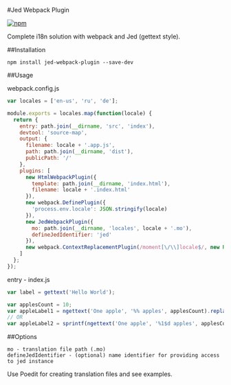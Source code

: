 #Jed Webpack Plugin

[![npm](https://img.shields.io/npm/v/jed-webpack-plugin.svg?maxAge=2592000)](https://www.npmjs.org/package/jed-webpack-plugin)

Complete i18n solution with webpack and Jed (gettext style).

##Installation
```
npm install jed-webpack-plugin --save-dev
```

##Usage

webpack.config.js
```js
var locales = ['en-us', 'ru', 'de'];

module.exports = locales.map(function(locale) {
  return {
    entry: path.join(__dirname, 'src', 'index'),
    devtool: 'source-map',
    output: {
      filename: locale + '.app.js',
      path: path.join(__dirname, 'dist'),
      publicPath: '/'
    },
    plugins: [
      new HtmlWebpackPlugin({
        template: path.join(__dirname, 'index.html'),
        filename: locale + '.index.html'
      }),
      new webpack.DefinePlugin({
        'process.env.locale': JSON.stringify(locale)
      }),
      new JedWebpackPlugin({
        mo: path.join(__dirname, 'locales', locale + '.mo'),
        defineJedIdentifier: 'jed'
      }),
      new webpack.ContextReplacementPlugin(/moment[\/\\]locale$/, new RegExp(locale))
    ]
  };
});
```

entry - index.js
```js
var label = gettext('Hello World');

var applesCount = 10;
var appleLabel1 = ngettext('One apple', '%% apples', applesCount).replace(/%%/, applesCount);
// OR
var appleLabel2 = sprintf(ngettext('One apple', '%1$d apples', applesCount), appleCount);
```

##Options

```
mo - translation file path (.mo)
defineJedIdentifier - (optional) name identifier for providing access to jed instance
```

Use Poedit for creating translation files and see examples.
